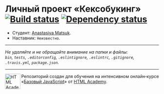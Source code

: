 # Личный проект «Кексобукинг» [![Build status][travis-image]][travis-url] [![Dependency status][dependency-image]][dependency-url]

* Студент: [Anastasiya Matsuk](https://up.htmlacademy.ru/javascript/8/user/144734).
* Наставник: `Неизвестно`.

---

_Не удаляйте и не обращайте внимание на папки и файлы:_<br>
_`bin`, `tests`, `.editorconfig`, `.eslintignore`, `.eslintrc`, `.gitignore`, `.travis.yml`, `package.json`._

---

<a href="https://htmlacademy.ru/intensive/javascript"><img align="left" width="50" height="50" title="HTML Academy" src="https://up.htmlacademy.ru/static/img/intensive/javascript/logo-for-github.svg"></a>

Репозиторий создан для обучения на интенсивном онлайн‑курсе «[Базовый JavaScript](https://htmlacademy.ru/intensive/javascript)» от [HTML Academy](https://htmlacademy.ru).

[travis-image]: https://travis-ci.org/htmlacademy-javascript/144734-keksobooking.svg?branch=master
[travis-url]: https://travis-ci.org/htmlacademy-javascript/144734-keksobooking
[dependency-image]: https://david-dm.org/htmlacademy-javascript/144734-keksobooking.svg?style=flat-square
[dependency-url]: https://david-dm.org/htmlacademy-javascript/144734-keksobooking
